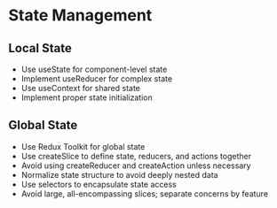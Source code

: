# State Management

## Local State
- Use useState for component-level state
- Implement useReducer for complex state
- Use useContext for shared state
- Implement proper state initialization

## Global State
- Use Redux Toolkit for global state
- Use createSlice to define state, reducers, and actions together
- Avoid using createReducer and createAction unless necessary
- Normalize state structure to avoid deeply nested data
- Use selectors to encapsulate state access
- Avoid large, all-encompassing slices; separate concerns by feature 